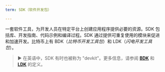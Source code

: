 ```yaml
---
term: SDK（软件开发包）

---
```

一套软件工具，为开发人员在特定平台上创建应用程序提供必要的资源。SDK 包括库、开发指南、代码示例和编译过程。SDK 通过提供可重复使用的模块来促进和加速开发。比特币上有 BDK（*比特币开发工具包*）和 LDK（*闪电开发工具包*）。

> ► 在英语中，SDK 有时也被称为 "devkit"。更多信息，请参阅 [**BDK**](/dictionnaire/B.md#bdk-bitcoin-dev-kit) 和 [**LDK**](/dictionnaire/L.md#ldk-lightning-dev-kit) 的定义。